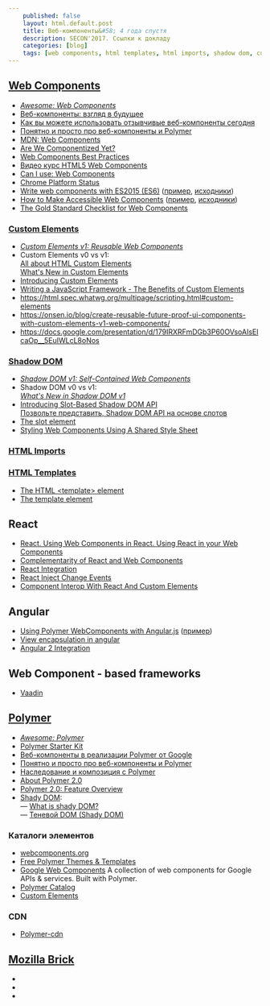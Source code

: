 ```yaml
---
    published: false
    layout: html.default.post
    title: Веб-компоненты&#58; 4 года спустя
    description: SECON'2017. Ссылки к докладу
    categories: [blog]
    tags: [web components, html templates, html imports, shadow dom, custom elements, polymer]
---
```



## [Web Components](http://w3c.github.io/webcomponents/explainer/)
*   *[Awesome: Web Components](https://github.com/mateusortiz/webcomponents-the-right-way)*
*   [Веб-компоненты: взгляд в будущее](https://learn.javascript.ru/webcomponents)
*   [Как вы можете использовать отзывчивые веб-компоненты сегодня](https://habrahabr.ru/post/280636/)
*   [Понятно и просто про веб-компоненты и Polymer](https://habrahabr.ru/company/dataart/blog/270109/)
*   [MDN: Web Components](https://developer.mozilla.org/en-US/docs/Web/Web_Components)
*   [Are We Componentized Yet?](http://jonrimmer.github.io/are-we-componentized-yet/)
*   [Web Components Best Practices](https://www.webcomponents.org/community/articles/web-components-best-practices)
*   [Видео курс HTML5 Web Components](https://itvdn.com/ru/video/html5-webcomponents)
*   [Can I use: Web Components](http://caniuse.com/#search=components)
*   [Chrome Platform Status](https://www.chromestatus.com/features#category%3A%20Web%20Components)
*   [Write web components with ES2015 (ES6)](https://blog.revillweb.com/write-web-components-with-es2015-es6-75585e1f2584)
    ([пример](http://revillweb.github.io/es2015-web-component-tutorial/),
     [исходники](https://github.com/RevillWeb/es2015-web-component-tutorial))
*   [How to Make Accessible Web Components](https://www.sitepoint.com/accessible-web-components/)
    ([пример](http://codepen.io/SitePoint/pen/grqjLr),
     [исходники](https://github.com/sitepoint-editors/multiselect-web-component/blob/master/src/multiselect.html))
*   [The Gold Standard Checklist for Web Components](https://github.com/webcomponents/gold-standard/wiki)


### [Custom Elements](http://w3c.github.io/webcomponents/spec/custom/)
*   *[Custom Elements v1: Reusable Web Components](https://developers.google.com/web/fundamentals/getting-started/primers/customelements)*
*   Custom Elements v0 vs v1:  
    [All about HTML Custom Elements](https://github.com/shawnbot/custom-elements)  
    [What's New in Custom Elements](https://docs.google.com/presentation/d/179IRXRFmDGb3P60OVsoAIsElcaOp__5EuIWLcL8oNos)
*   [Introducing Custom Elements](https://webkit.org/blog/7027/introducing-custom-elements/)
*   [Writing a JavaScript Framework - The Benefits of Custom Elements](https://blog.risingstack.com/writing-a-javascript-framework-the-benefits-of-custom-elements/)
*   <https://html.spec.whatwg.org/multipage/scripting.html#custom-elements>
*   <https://onsen.io/blog/create-reusable-future-proof-ui-components-with-custom-elements-v1-web-components/>
*   <https://docs.google.com/presentation/d/179IRXRFmDGb3P60OVsoAIsElcaOp__5EuIWLcL8oNos>

### [Shadow DOM](http://w3c.github.io/webcomponents/spec/shadow/)
*   *[Shadow DOM v1: Self-Contained Web Components](https://developers.google.com/web/fundamentals/getting-started/primers/shadowdom)*
*   Shadow DOM v0 vs v1:  
    *[What's New in Shadow DOM v1](https://hayato.io/2016/shadowdomv1/)*
*   [Introducing Slot-Based Shadow DOM API](https://webkit.org/blog/4096/introducing-shadow-dom-api/)  
    [Позвольте представить, Shadow DOM API на основе слотов](https://habrahabr.ru/post/304112/)
*   [The slot element](https://html.spec.whatwg.org/multipage/scripting.html#the-slot-element)
*   [Styling Web Components Using A Shared Style Sheet](https://www.smashingmagazine.com/2016/12/styling-web-components-using-a-shared-style-sheet/)

### [HTML Imports](http://w3c.github.io/webcomponents/spec/imports/)

### [HTML Templates](https://dvcs.w3.org/hg/webcomponents/raw-file/tip/spec/templates/index.html)
*   [The HTML &lt;template&gt; element](https://developer.mozilla.org/en-US/docs/Web/HTML/Element/template)
*   [The template element](https://html.spec.whatwg.org/multipage/scripting.html#the-template-element)


## React
*   [React. Using Web Components in React. Using React in your Web Components](https://facebook.github.io/react/docs/webcomponents.html)
*   [Complementarity of React and Web Components](http://webcomponents.org/presentations/complementarity-of-react-and-web-components-at-reactjs-conf/)
*   [React Integration](https://github.com/webcomponents/react-integration)
*   [React Inject Change Events](https://github.com/clubajax/react-inject-change-events)
*   [Component Interop With React And Custom Elements](https://addyosmani.com/blog/component-interop-with-react-and-custom-elements/)


## Angular
*   [Using Polymer WebComponents with Angular.js](https://jcrowther.io/2015/05/26/using-polymer-webcomponents-with-angular-js/)
    ([пример](http://jshcrowthe.github.io/polymer-angular-demo/index.html))
*   [View encapsulation in angular](https://blog.thoughtram.io/angular/2015/06/29/shadow-dom-strategies-in-angular2.html)
*   [Angular 2 Integration](https://vaadin.com/docs/-/part/elements/angular2-polymer/overview.html)


## Web Component - based frameworks
*   [Vaadin](https://vaadin.com)


## [Polymer](https://www.polymer-project.org)
*   *[Awesome: Polymer](https://github.com/Granze/awesome-polymer)*
*   [Polymer Starter Kit](https://developers.google.com/web/tools/polymer-starter-kit/)
*   [Веб-компоненты в реализации Polymer от Google](http://habrahabr.ru/post/237421/)
*   [Понятно и просто про веб-компоненты и Polymer](https://habrahabr.ru/company/dataart/blog/270109/)
*   [Наследование и композиция с Polymer](http://frontender.info/inheritance-and-composition-with-polymer/)
*   [About Polymer 2.0](https://www.polymer-project.org/2.0/docs/about_20)
*   [Polymer 2.0: Feature Overview](https://www.polymer-project.org/2.0/docs/devguide/feature-overview)
*   [Shady DOM](https://github.com/webcomponents/shadydom):  
    — [What is shady DOM?](https://www.polymer-project.org/blog/shadydom)  
    — [Теневой DOM (Shady DOM)](https://habrahabr.ru/post/259187/)  


### Каталоги элементов
*   [webcomponents.org](https://www.webcomponents.org/)
*   [Free Polymer Themes & Templates](https://polymerthemes.com/)
*   [Google Web Components](http://googlewebcomponents.github.io/)
    A collection of web components for Google APIs & services. Built with Polymer.
*   [Polymer Catalog](https://elements.polymer-project.org/)
*   [Custom Elements](https://customelements.io/)

### CDN
*   [Polymer-cdn](http://download.github.io/polymer-cdn/)


## [Mozilla Brick](http://brick.readme.io/)
*   [](https://github.com/mozbrick/)
*   [](http://brick.readme.io/)
*   [](http://mozbrick.github.io/)
